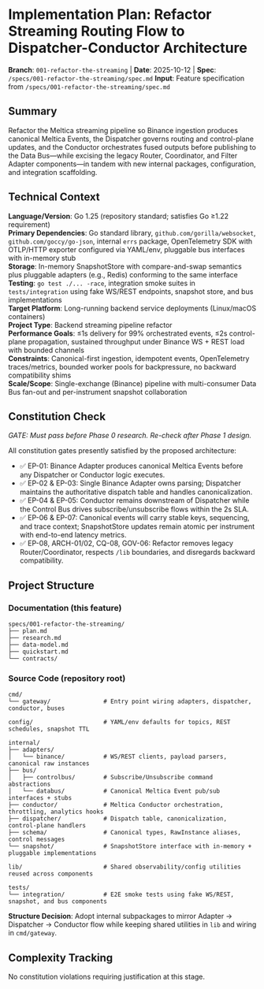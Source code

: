 # Implementation Plan: Refactor Streaming Routing Flow to Dispatcher-Conductor Architecture

**Branch**: `001-refactor-the-streaming` | **Date**: 2025-10-12 | **Spec**: `/specs/001-refactor-the-streaming/spec.md`
**Input**: Feature specification from `/specs/001-refactor-the-streaming/spec.md`

## Summary

Refactor the Meltica streaming pipeline so Binance ingestion produces canonical Meltica Events, the Dispatcher governs routing and control-plane updates, and the Conductor orchestrates fused outputs before publishing to the Data Bus—while excising the legacy Router, Coordinator, and Filter Adapter components—in tandem with new internal packages, configuration, and integration scaffolding.

## Technical Context

**Language/Version**: Go 1.25 (repository standard; satisfies Go ≥1.22 requirement)  
**Primary Dependencies**: Go standard library, `github.com/gorilla/websocket`, `github.com/goccy/go-json`, internal `errs` package, OpenTelemetry SDK with OTLP/HTTP exporter configured via YAML/env, pluggable bus interfaces with in-memory stub  
**Storage**: In-memory SnapshotStore with compare-and-swap semantics plus pluggable adapters (e.g., Redis) conforming to the same interface  
**Testing**: `go test ./... -race`, integration smoke suites in `tests/integration` using fake WS/REST endpoints, snapshot store, and bus implementations  
**Target Platform**: Long-running backend service deployments (Linux/macOS containers)  
**Project Type**: Backend streaming pipeline refactor  
**Performance Goals**: ≤1s delivery for 99% orchestrated events, ≤2s control-plane propagation, sustained throughput under Binance WS + REST load with bounded channels  
**Constraints**: Canonical-first ingestion, idempotent events, OpenTelemetry traces/metrics, bounded worker pools for backpressure, no backward compatibility shims  
**Scale/Scope**: Single-exchange (Binance) pipeline with multi-consumer Data Bus fan-out and per-instrument snapshot collaboration

## Constitution Check

*GATE: Must pass before Phase 0 research. Re-check after Phase 1 design.*

All constitution gates presently satisfied by the proposed architecture:
- ✅ EP-01: Binance Adapter produces canonical Meltica Events before any Dispatcher or Conductor logic executes.
- ✅ EP-02 & EP-03: Single Binance Adapter owns parsing; Dispatcher maintains the authoritative dispatch table and handles canonicalization.
- ✅ EP-04 & EP-05: Conductor remains downstream of Dispatcher while the Control Bus drives subscribe/unsubscribe flows within the 2s SLA.
- ✅ EP-06 & EP-07: Canonical events will carry stable keys, sequencing, and trace context; SnapshotStore updates remain atomic per instrument with end-to-end latency metrics.
- ✅ EP-08, ARCH-01/02, CQ-08, GOV-06: Refactor removes legacy Router/Coordinator, respects `/lib` boundaries, and disregards backward compatibility.

## Project Structure

### Documentation (this feature)

```
specs/001-refactor-the-streaming/
├── plan.md
├── research.md
├── data-model.md
├── quickstart.md
└── contracts/
```

### Source Code (repository root)

```
cmd/
└── gateway/               # Entry point wiring adapters, dispatcher, conductor, buses

config/                    # YAML/env defaults for topics, REST schedules, snapshot TTL

internal/
├── adapters/
│   └── binance/           # WS/REST clients, payload parsers, canonical raw instances
├── bus/
│   ├── controlbus/        # Subscribe/Unsubscribe command abstractions
│   └── databus/           # Canonical Meltica Event pub/sub interfaces + stubs
├── conductor/             # Meltica Conductor orchestration, throttling, analytics hooks
├── dispatcher/            # Dispatch table, canonicalization, control-plane handlers
├── schema/                # Canonical types, RawInstance aliases, control messages
└── snapshot/              # SnapshotStore interface with in-memory + pluggable implementations

lib/                       # Shared observability/config utilities reused across components

tests/
└── integration/           # E2E smoke tests using fake WS/REST, snapshot, and bus components
```

**Structure Decision**: Adopt internal subpackages to mirror Adapter → Dispatcher → Conductor flow while keeping shared utilities in `lib` and wiring in `cmd/gateway`.

## Complexity Tracking

No constitution violations requiring justification at this stage.
